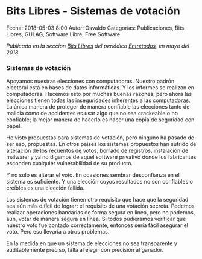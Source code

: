 Bits Libres - Sistemas de votación
==================================

Fecha: 2018-05-03 8:00
Autor: Osvaldo
Categorías: Publicaciones, Bits Libres, GULAG, Software Libre, Free Software

_Publicado en la sección [Bits Libres](http://www.gulag.org.mx/revista/2016-05-10-Bits-Libres.html) del periódico [Entretodos](http://periodicoentretodos.com/), en mayo del 2018_

<!-- break -->

### Sistemas de votación

Apoyamos nuestras elecciones con computadoras. Nuestro padrón electoral está en bases de datos informáticas. Y los informes se realizan en computadoras. Hacemos esto por muchas buenas razones, pero ahora las elecciones tienen todas las inseguridades inherentes a las computadoras. La única manera de proteger de manera confiable las elecciones tanto de malicia como de accidentes es usar algo que no sea crackeable o no confiable; la mejor manera de hacerlo es hacer una copia de seguridad con papel.

He visto propuestas para sistemas de votación, pero ninguno ha pasado de ser eso, propuestas. En otros países los sistemas propuestos han sufrido de alteración de los recuentos de votos, borrado de registros, instalación de malware; y ya no digamos de aquel software privativo donde los fabricantes esconden cualquier vulnerabilidad de su producto.

Y no solo es alterar el voto. En ocasiones sembrar desconfianza en el sistema es suficiente. Y una elección cuyos resultados no son confiables o creíbles es una elección fallida.

Los sistemas de votación tienen otro requisito que hace que la seguridad sea aún más difícil de lograr: el requisito de una votación secreta. Podemos realizar operaciones bancarias de forma segura en línea, pero no podemos, aún, votar de manera segura en línea. Si todos pudiéramos verificar que nuestro voto fue contado correctamente, entonces sería fácil asegurar el voto. Pero eso llevaría a otros problemas.

En la medida en que un sistema de elecciones no sea transparente y auditablemente preciso, falla al elegir con precisión al ganador.
